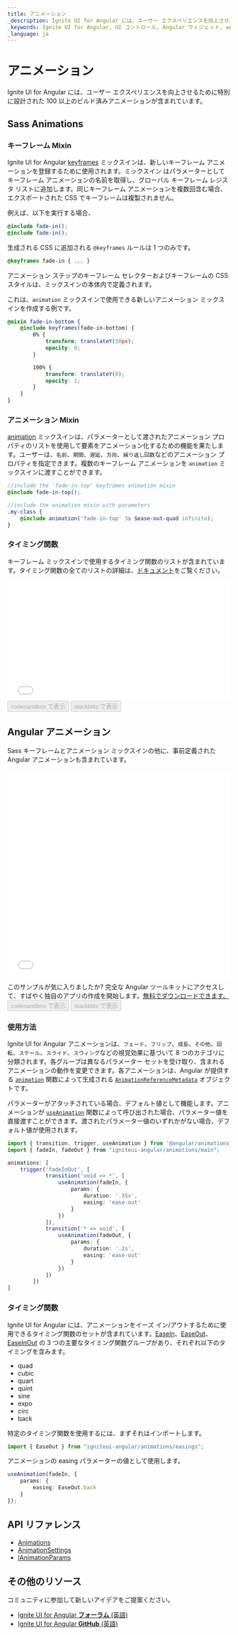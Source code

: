 ```yaml
---
title: アニメーション
_description: Ignite UI for Angular には、ユーザー エクスペリエンスを向上させるために特別に設計された 100 以上のビルド済みアニメーションが含まれています。
_keywords: Ignite UI for Angular, UI コントロール, Angular ウィジェット, web ウィジェット, UI ウィジェット, Angular, ネイティブ Angular コンポーネント スイート, ネイティブ Angular コントロール, ネイティブ Angular コンポーネント ライブラリ, アニメーション
_language: ja
---
```


# アニメーション
<p class="highlight">Ignite UI for Angular には、ユーザー エクスペリエンスを向上させるために特別に設計された 100 以上のビルド済みアニメーションが含まれています。</p>
<div class="divider"></div>

## Sass Animations

### キーフレーム Mixin

Ignite UI for Angular [keyframes]({environment:sassApiUrl}/index.html#mixin-keyframes) ミックスインは、新しいキーフレーム アニメーションを登録するために使用されます。ミックスイン はパラメーターとしてキーフレーム アニメーションの名前を取得し、グローバル キーフレーム レジスタ リストに追加します。同じキーフレーム アニメーションを複数回含む場合、エクスポートされた CSS でキーフレームは複製されません。

例えば、以下を実行する場合、

```scss
@include fade-in();
@include fade-in();
```

生成される CSS に追加される `@keyframes` ルールは 1 つのみです。

```css
@keyframes fade-in { ... }
```

アニメーション ステップのキーフレーム セレクターおよびキーフレームの CSS スタイルは、ミックスインの本体内で定義されます。

これは、`animation` ミックスインで使用できる新しいアニメーション ミックスインを作成する例です。

```scss
@mixin fade-in-bottom {
    @include keyframes(fade-in-bottom) {
        0% {
            transform: translateY(50px);
            opacity: 0;
        }

        100% {
            transform: translateY(0);
            opacity: 1;
        }
    }
} 
```
<div class="divider--half"></div>

### アニメーション Mixin

[аnimation]({environment:sassApiUrl}/index.html#mixin-animation) ミックスインは、パラメーターとして渡されたアニメーション プロパティのリストを使用して要素をアニメーション化するための機能を果たします。ユーザーは、`名前`、`期間`、`遅延`、`方向`、`繰り返し回数`などのアニメーション プロパティを指定できます。複数のキーフレーム アニメーションを `animation` ミックスインに渡すことができます。

```scss
//include the 'fade-in-top' keyframes animation mixin
@include fade-in-top();

//include the animation mixin with parameters
.my-class {
    @include animation('fade-in-top' 3s $ease-out-quad infinite);
}
```
<div class="divider--half"></div>

### タイミング関数

キーフレーム ミックスインで使用するタイミング関数のリストが含まれています。タイミング関数の全てのリストの詳細は、[ドキュメント]({environment:sassApiUrl}/index.html)をご覧ください。

<div class="sample-container loading" style="height: 270px">
    <iframe id="animations-sample-2-iframe" frameborder="0" seamless="" width="100%" height="100%" src="{environment:demosBaseUrl}/theming/animations-sample-2" onload="onSampleIframeContentLoaded(this);"></iframe>
</div>
<div>
<button data-localize="codesandbox" disabled class="codesandbox-btn" data-iframe-id="animations-sample-2-iframe" data-demos-base-url="{environment:demosBaseUrl}">codesandbox で表示</button>
<button data-localize="stackblitz" disabled class="stackblitz-btn" data-iframe-id="animations-sample-2-iframe" data-demos-base-url="{environment:demosBaseUrl}">stackblitz で表示</button>
</div>
<div class="divider--half"></div>

## Angular アニメーション

Sass キーフレームとアニメーション ミックスインの他に、事前定義された Angular アニメーションも含まれています。

<div class="divider--half"></div>

<div class="sample-container loading" style="height: 470px">
    <iframe id="animations-sample-1-iframe" frameborder="0" seamless="" width="100%" height="100%" src="{environment:demosBaseUrl}/theming/animations-sample-1" onload="onSampleIframeContentLoaded(this);"></iframe>
</div>
<p style="margin: 0; padding-top: 0.5rem">このサンプルが気に入りましたか? 完全な Angular ツールキットにアクセスして、すばやく独自のアプリの作成を開始します。<a class="no-external-icon mchNoDecorate trackCTA" target="_blank" href="https://jp.infragistics.com/products/ignite-ui-angular/download" data-xd-ga-action="Download" data-xd-ga-label="Ignite UI for Angular">無料でダウンロードできます。</a></p>
<div>
<button data-localize="codesandbox" disabled class="codesandbox-btn" data-iframe-id="animations-sample-1-iframe" data-demos-base-url="{environment:demosBaseUrl}">codesandbox で表示</button>
<button data-localize="stackblitz" disabled class="stackblitz-btn" data-iframe-id="animations-sample-1-iframe" data-demos-base-url="{environment:demosBaseUrl}">stackblitz で表示</button>
</div>

### 使用方法

Ignite UI for Angular アニメーションは、`フェード`、`フリップ`、`成長`、`その他`、`回転`、`スケール`、`スライド`、`スウィング`などの視覚効果に基づいて 8 つのカテゴリに分類されます。各グループは異なるパラメーター セットを受け取り、含まれるアニメーションの動作を変更できます。各アニメーションは、Angular が提供する [`animation`](https://angular.io/api/animations/animation) 関数によって生成される [`AnimationReferenceMetadata`](https://angular.io/api/animations/AnimationReferenceMetadata) オブジェクトです。

パラメーターがアタッチされている場合、デフォルト値として機能します。アニメーションが [`useAnimation`](https://angular.io/api/animations/useAnimation) 関数によって呼び出された場合、パラメーター値を直接渡すことができます。渡されたパラメーター値のいずれかがない場合、デフォルト値が使用されます。

``` typescript
import { transition, trigger, useAnimation } from '@angular/animations';
import { fadeIn, fadeOut } from "igniteui-angular/animations/main";

animations: [
    trigger('fadeInOut', [
            transition('void => *', [
                useAnimation(fadeIn, {
                    params: {
                        duration: '.35s',
                        easing: 'ease-out'
                    }
                })
            ]),
            transition('* => void', [
                useAnimation(fadeOut, {
                    params: {
                        duration: '.2s',
                        easing: 'ease-out'
                    }
                })
            ])
        ])
]
```

### タイミング関数

Ignite UI for Angular には、アニメーションをイーズ イン/アウトするために使用できるタイミング関数のセットが含まれています。[EaseIn]({environment:angularApiUrl}/enums/easein.html)、[EaseOut]({environment:angularApiUrl}/enums/easeout.html)、[EaseInOut]({environment:angularApiUrl}/enums/easeinout.html) の 3 つの主要なタイミング関数グループがあり、それぞれ以下のタイミングを含みます。
  - quad
  - cubic
  - quart
  - quint
  - sine
  - expo
  - circ
  - back

特定のタイミング関数を使用するには、まずそれはインポートします。

``` typescript 
import { EaseOut } from "igniteui-angular/animations/easings";
```
アニメーションの easing パラメーターの値として使用します。

``` typescript
useAnimation(fadeIn, {
    params: {
        easing: EaseOut.back
    }
});
```

## API リファレンス
<div class="divider"></div>

* [Animations]({environment:sassApiUrl}/index.html)
* [AnimationSettings]({environment:angularApiUrl}/interfaces/animationsettings.html)
* [IAnimationParams]({environment:angularApiUrl}/interfaces/ianimationparams.html)

## その他のリソース
<div class="divider--half"></div>

コミュニティに参加して新しいアイデアをご提案ください。

* [Ignite UI for Angular **フォーラム** (英語)](https://www.infragistics.com/community/forums/f/ignite-ui-for-angular)
* [Ignite UI for Angular **GitHub** (英語)](https://github.com/IgniteUI/igniteui-angular)
